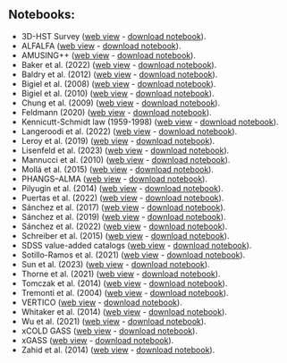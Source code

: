 ---
---

## Notebooks:

  - 3D-HST Survey ([web view](3d-hst/plots.html) - [download notebook](3d-hst/plots.jl)).
  - ALFALFA ([web view](alfalfa/plots.html) - [download notebook](alfalfa/plots.jl)).
  - AMUSING++ ([web view](amusing++/plots.html) - [download notebook](amusing++/plots.jl)).
  - Baker et al. (2022) ([web view](baker_2022/plots.html) - [download notebook](baker_2022/plots.jl)).
  - Baldry et al. (2012) ([web view](baldry_2012/plots.html) - [download notebook](baldry_2012/plots.jl)).
  - Bigiel et al. (2008) ([web view](bigiel_2008/plots.html) - [download notebook](bigiel_2008/plots.jl)).
  - Bigiel et al. (2010) ([web view](bigiel_2010/plots.html) - [download notebook](bigiel_2010/plots.jl)).
  - Chung et al. (2009) ([web view](chung_2009/plots.html) - [download notebook](chung_2009/plots.jl)).
  - Feldmann (2020) ([web view](feldmann_2020/plots.html) - [download notebook](feldmann_2020/plots.jl)).
  - Kennicutt-Schmidt law (1959-1998) ([web view](kennicutt_1998/plots.html) - [download notebook](kennicutt_1998/plots.jl)).
  - Langeroodi et al. (2022) ([web view](langeroodi_2022/plots.html) - [download notebook](langeroodi_2022/plots.jl)).
  - Leroy et al. (2019) ([web view](leroy_2019/plots.html) - [download notebook](leroy_2019/plots.jl)).
  - Lisenfeld et al. (2023) ([web view](lisenfeld_2023/plots.html) - [download notebook](lisenfeld_2023/plots.jl)).
  - Mannucci et al. (2010) ([web view](mannucci_2010/plots.html) - [download notebook](mannucci_2010/plots.jl)).
  - Mollá et al. (2015) ([web view](mollá_2015/plots.html) - [download notebook](mollá_2015/plots.jl)).
  - PHANGS–ALMA ([web view](phangs–alma/plots.html) - [download notebook](phangs–alma/plots.jl)).
  - Pilyugin et al. (2014) ([web view](pilyugin_2014/plots.html) - [download notebook](pilyugin_2014/plots.jl)).
  - Puertas et al. (2022) ([web view](puertas_2022/plots.html) - [download notebook](puertas_2022/plots.jl)).
  - Sánchez et al. (2017) ([web view](sánchez_2017/plots.html) - [download notebook](sánchez_2017/plots.jl)).
  - Sánchez et al. (2019) ([web view](sánchez_2019/plots.html) - [download notebook](sánchez_2019/plots.jl)).
  - Sánchez et al. (2022) ([web view](sánchez_2022/plots.html) - [download notebook](sánchez_2022/plots.jl)).
  - Schreiber et al. (2015) ([web view](schreiber_2015/plots.html) - [download notebook](schreiber_2015/plots.jl)).
  - SDSS value-added catalogs ([web view](sdss_vac/plots.html) - [download notebook](sdss_vac/plots.jl)).
  - Sotillo-Ramos et al. (2021) ([web view](sotillo-ramos_2021/plots.html) - [download notebook](sotillo-ramos_2021/plots.jl)).
  - Sun et al. (2023) ([web view](sun_2023/plots.html) - [download notebook](sun_2023/plots.jl)).
  - Thorne et al. (2021) ([web view](thorne_2021/plots.html) - [download notebook](thorne_2021/plots.jl)).
  - Tomczak et al. (2014) ([web view](tomczak_2014/plots.html) - [download notebook](tomczak_2014/plots.jl)).
  - Tremonti et al. (2004) ([web view](tremonti_2004/plots.html) - [download notebook](tremonti_2004/plots.jl)).
  - VERTICO ([web view](vertico/plots.html) - [download notebook](vertico/plots.jl)).
  - Whitaker et al. (2014) ([web view](whitaker_2014/plots.html) - [download notebook](whitaker_2014/plots.jl)).
  - Wu et al. (2021) ([web view](wu_2021/plots.html) - [download notebook](wu_2021/plots.jl)).
  - xCOLD GASS ([web view](xcold_gass/plots.html) - [download notebook](xcold_gass/plots.jl)).
  - xGASS ([web view](xgass/plots.html) - [download notebook](xgass/plots.jl)).
  - Zahid et al. (2014) ([web view](zahid_2014/plots.html) - [download notebook](zahid_2014/plots.jl)).
